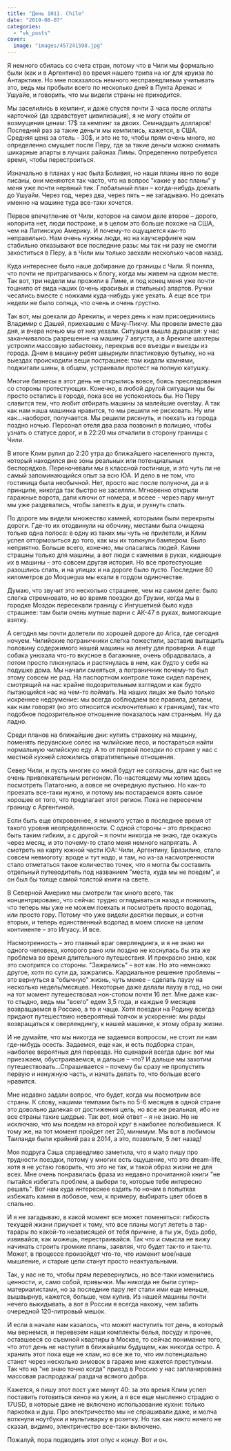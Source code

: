 ```yaml
---
title: "День 1011. Chile"
date: "2019-08-07"
categories: 
  - "vk_posts"
cover:
  image: "images/457241598.jpg"
---
```


Я немного сбилась со счета стран, потому что в Чили мы формально были (как и в Аргентине) во время нашего трипа на юг для круиза по Антарктике. Но мне показалось немного несправедливым учитывать это, ведь мы пробыли всего по несколько дней в Пунта Аренас и Ушуайе, и говорить, что мы видели страны не приходится.

<!--more-->

Мы заселились в кемпинг, и даже спустя почти 3 часа после оплаты карточкой (да здравствует цивилизация), я не могу отойти от возмущения ценам: 17$ за кемпинг за двоих. Семнадцать долларов! Последний раз за такие деньги мы кемпились, кажется, в США. Средняя цена за отель - 30$, и это не то, чтобы прям очень много, но определенно смущает после Перу, где за такие деньги можно снимать шикарные апарты в лучших районах Лимы. Определенно потребуется время, чтобы перестроиться.

Изначально в планах у нас была Боливия, но наши планы явно по воде писаны, они меняются так часто, что на вопрос "какие у вас планы" у меня уже почти нервный тик. Глобальный план – когда-нибудь доехать до Ушуайи. Через год, через два, через пять – не загадываю. Но доехать именно на машине туда все-таки хочется.

Первое впечатление от Чили, которое на самом деле второе – дорого, колорита нет, люди построже, и в целом это больше похоже на США, чем на Латинскую Америку. И почему-то ощущается как-то неправильно. Нам очень нужны люди, но на каучсерфинге нам стабильно отказывают все последние разы: мы так ни разу не смогли захоститься в Перу, а в Чили мы только заехали несколько часов назад.

Куда интереснее было наше добирание до границы с Чили. Я поняла, что почти не притрагиваюсь к блогу, когда мы живем на одном месте. Так вот, три недели мы прожили в Лиме, и под конец меня уже почти тошнило от вида наших (очень красивых и стильных) апартов. Ручки чесались вместе с ножками куда-нибудь уже уехать. А еще все три недели не было солнца, что очень и очень грустно.

Так вот, мы доехали до Арекипы, и через день к нам присоединились Владимир с Дашей, приехавшие с Мачу-Пикчу. Мы провели вместе два дня, и вчера ночью мы от них уехали. Ситуация вышла дурацкая: у нас заканчивалось разрешение на машину 7 августа, а в Арекипе шахтеры устроили массовую забастовку, перекрыв все въезды и выезды из города. Днем в машину ребят швырнули пластиковую бутылку, но на выездах происходили вещи пострашнее: там кидали камнями, поджигали шины, в общем, устраивали протест на полную катушку.

Многие бизнесы в этот день не открылись вовсе, боясь преследования со стороны протестующих. Конечно, в любой другой ситуации мы бы просто остались в городе, пока все не успокоилось бы. Но Перу славится тем, что любит отбирать машины за малейшие overstay. А так как нам наша машинка нравится, то мы решили не рисковать. Ну или как...наоборот, получается. Мы решили рискнуть, и поехать из города поздно ночью. Персонал отеля два раза позвонил в полицию, чтобы узнать о статусе дорог, и в 22:20 мы отчалили в сторону границы с Чили.

В итоге Клим рулил до 2:20 утра до ближайшего населенного пункта, который находился вне зоны реальных или потенциальных беспорядков. Переночевали мы в классной гостинице, и это чуть ли не самый запоминающийся опыт за всю ЮА. И дело в не том, что гостиница была необычной. Нет, просто нас после полуночи, да и в принципе, никогда так быстро не заселяли. Мгновенно открыли гаражные ворота, дали ключи от номера, и всеее - через пару минут мы уже раздевались, чтобы залезть в душ, и рухнуть спать.

По дороге мы видели множество камней, которыми были перекрыты дороги. Где-то их отодвинули на обочину, местами была очищена только одна полоса: в одну из таких мы чуть не прилетели, и Клим успел оттормозиться до того, как мы их толкнули бампером. Было неприятно. Больше всего, конечно, мы опасались людей. Камни страшны только для машины, а вот люди с камнями в руках, кидающие их в машины – это совсем другая история. Но все протестующие разошлись спать, и на улицах и на дороге было пусто. Последние 80 километров до Moquegua мы ехали в гордом одиночестве.

Думаю, что звучит это несколько страшнее, чем на самом деле: было слегка стремновато, но во время поездки до Грузии, когда мы в городке Моздок пересекали границу с Ингушетией было куда страшнее: там были очень мутные парни с АК-47 в руках, вымогающие взятку.

А сегодня мы почти долетели по хорошей дороге до Arica, где сегодня ночуем. Чилийские пограничники слегка пожестили, заставив вытащить половину содержимого нашей машины на ленту для проверки. А еще собака унюхала что-то вкусное в багажнике, очень обрадовалась, а потом просто плюхнулась и растянулась в нем, как будто у себя на подушке дома. Мы начали смеяться, а пограничник почему-то был этому совсем не рад. На паспортном контроле тоже сидел паренек, смотрящий на нас крайне подозрительным взглядом и как будто пытающийся нас на чем-то поймать. На наших лицах же было только искреннее недоумение: мы всегда соблюдаем все правила, делаем, как нам говорят (но это относится исключительно к границам), так что подобное подозрительное отношение показалось нам странным. Ну да ладно.

Среди планов на ближайшие дни: купить страховку на машину, поменять перуанские солес на чилийские песо, и постараться найти нормальную чилийскую еду. А то от первой поездки по стране у нас с местной кухней сложились отвратительные отношения.

Север Чили, и пусть многие со мной будут не согласны, для нас был не очень привлекательным регионом. По-настоящему мы хотим здесь посмотреть Патагонию, а вовсе не очередную пустыню. Но как-то проехать все-таки нужно, и потому мы постараемся взять самое хорошее от того, что предлагает этот регион. Пока не пересечем границу с Аргентиной.

Если быть еще откровеннее, я немного устаю в последнее время от такого уровня неопределенности. С одной стороны – это прекрасно быть таким гибким, а с другой – я почти никогда не знаю, где окажусь через месяц, и это почему-то стало меня немного напрягать. А смотреть на карту южной части ЮА: Чили, Аргентину, Бразилию, стало совсем невмоготу: вроде и тут надо, и там, но из-за насмотренности стало отметаться такое количество точек, что я могла бы составить отдельный путеводитель под названием "места, куда мы не поедем", и он был бы толще самой толстой книги на свете.

В Северной Америке мы смотрели так много всего, так концентрировано, что сейчас трудно оглядываться назад и понимать, что теперь мы уже не можем поехать и посмотреть просто водопад, или просто гору. Потому что уже видели десятки первых, и сотни вторых, и теперь единственный водопад в моем списке на целом континенте – это Игуасу. И все.

Насмотренность – это главный враг оверлендинга, и я не знаю ни одного человека, которого рано или поздно не коснулась бы эта же проблема во время длительного путешествия. И прекрасно знаю, как это смотрится со стороны. "Зажрались" – вот как. Но это немножко другое, хотя по сути да, зажрались. Кардиальное решение проблемы – это вернуться в "обычную" жизнь, чуть менее – сделать паузу на несколько недель/месяцев. Некоторые даже делали паузу в год, но они на тот момент путешествовал нон-стопом почти 16 лет. Мне даже как-то стыдно, ведь мы "всего" едем 3,5 года, и каждые 9 месяцев возвращаемся в Россию, а то и чаще. Хотя поездки на Родину всегда придают путешествию невероятный толчок и ускорение: мы рады возвращаться к оверлендингу, к нашей машинке, к этому образу жизни.

И не думайте, что мы никогда не задаемся вопросом, не стоит ли нам где-нибудь осесть. Задаемся, еще как, и есть подборка стран, наиболее вероятных для переезда. Но сценарий всегда один: вот мы приезжаем, обустраиваемся, и дальше – что? И дальше мы захотим путешествовать...Спрашивается – почему бы сразу не пропустить первую и ненужную часть, и начать делать то, что больше всего нравится.

Мне недавно задали вопрос, что будет, когда мы посмотрим все страны. К слову, нашими темпами быть по 5-6 месяцев в одной стране это довольно далекая от достижения цель, но все же реальная, ибо не все страны такие щедрые. Так вот, мой ответ – я не знаю. Но не исключаю, что мы поедем на второй круг в наиболее полюбившиеся. К тому же, на тот момент пройдет лет 20, минимум. Мы вот в любимом Таиланде были крайний раз в 2014, а это, позвольте, 5 лет назад!

Моя подруга Саша справедливо заметила, что я мало пишу про трудности поездки, потому у многих есть ощущение, что это dream-life, хотя я не устаю говорить, что это не так, и такой образ жизни не для всех. Мне очень понравилась фраза из недавно прочитанной книги "не пытайся избегать проблем, а выбери те, которые тебе интересно решать". Вот нам куда интереснее ездить по ночам в попытках избежать камня в лобовое, чем, к примеру, выбирать цвет обоев в спальню.

И я не загадываю, в какой момент все может поменяться: гибкость текущей жизни приучает к тому, что все планы могут лететь в тар-тарары по какой-то независящей от тебя причине, а ты уж, будь добр, извивайся, как можешь, перестраивайся. Так что и смысла не вижу начинать строить громкие планы, заявляя, что будет так-то и так-то. Может, в процессе произойдет что-то, что изменит мое/наше мышление, и старые цели станут просто неактуальными.

Так, у нас не то, чтобы прям перевернулись, но все-таки изменились ценности, и, само собой, привычки. Мы никогда не были супер-материалистами, но за последние пару лет стали ими еще меньше, вышвырнув, кажется, больше, чем купив. Из нашей машины почти нечего выкидывать, а вот в России я всегда нахожу, чем забить очередной 120-литровый мешок.

И если в начале нам казалось, что может наступить тот день, в который мы вернемся, и перевезем наши комплекты белья, посуду и прочее, оставшееся со съемной квартиры в Москве, то сейчас понимание того, что этот день не наступит в ближайшем будущем, как никогда остро. А хранить этот пока еще не хлам, но все же то, что им потенциально станет через несколько зимовок в гараже мне кажется преступным. Так что на "не знаю точно когда" приезд в Россию у нас запланирована массовая распродажа/ раздача всякого добра.

Кажется, я пишу этот пост уже минут 40: за это время Клим успел поставить готовиться киноа на ужин, а я все еще мысленно страдаю о 17USD, в которые даже не включено использование кухни: только парковка и душ. Про электричество мы не спрашивали даже, и молча воткнули ноутбуки и мультиварку в розетку. Но так как никто ничего не сказал, видимо, электричество все-таки включено.

Пожалуй, пора подводить этот опус к концу. Вот и он.
